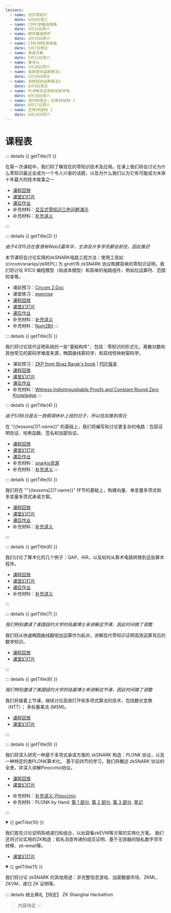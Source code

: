 ```yaml
---
lessons:
  - name: 初识零知识
    date: 4月8日周六
  - name: CIRCOM基础电路
    date: 4月22日周六
  - name: 数学基础构件
    date: 4月29日周六
  - name: CIRCOM实用电路
    date: 5月7日周日
  - name: 承诺方案
    date: 5月13日周六
  - name: 算术化
    date: 5月20日周六
  - name: 高效密码运算算法1
    date: 5月28日周日
  - name: 高效密码运算算法2
    date: 6月4日周日
  - name: PLONK及证明系统技术栈
    date: 6月10日周六
  - name: 递归和组合；应用ZK结构 1
    date: 6月17日周六
  - name: 应用ZK结构 2
    date: 6月24日周六
---
```


<script setup>
import { useData } from 'vitepress'
import { isProxy, toRaw } from 'vue';

const { frontmatter } = useData()
const lessons = toRaw(frontmatter.value).lessons

function getTitle(number) {
    return `第 ${number} 课【${ lessons[number - 1].date }】 ${ lessons[number - 1]?.name }`;
}

</script>

# 课程表  

::: details {{ getTitle(1) }}

在第一次课程中，我们将了解现在的零知识技术及应用。在课上我们将会讨论为什么零知识最近会成为一个令人兴奋的话题，以及为什么我们认为它有可能成为未来十年最大的技术故事之一

- [课程回放](https://www.youtube.com/watch?v=MgJskhhYY2o)
- [课堂幻灯片](pathname:///lecture/1-intro.pdf)
- [课后作业](./notes/exercise1)
- 补充材料：[交互式零知识三色问题演示](pathname://interactive/graph.html)
- 补充材料：[补充讲义](./notes/lecture1)

:::


::: details {{ getTitle(2) }}

_由于4月15日在香港有Web3嘉年华，主讲及许多学员都会前往，因此推迟_

本节课将会讨论实用的zkSNARK电路工程方法：使用工具如(circom/snarkjs/zkREPL) 为 groth16 zkSNARK 协议构建简单的零知识证明。我们将讨论 R1CS 编程模型（和成本模型）和简单的电路组件，例如位运算符、范围检查等。

- 课前预习：[Circom 2 Doc](https://docs.circom.io/)
- 课堂练习：[exercise](./notes/classexercise2)
- [课程回放](https://www.youtube.com/watch?v=CTJ1JkYLiyw)
- [课堂幻灯片](pathname:///lecture/2-circom1.pdf)
- [课后作业](./notes/exercise2)
- 补充材料：[补充讲义](./notes/lecture2)
- 补充材料：[Num2Bit](./notes/num2bit)
:::


::: details {{ getTitle(3) }}

我们将讨论现代证明系统的一些"基础构件"，包括：零知识的形式化，离散对数和其他常见的密码学难度来源，椭圆曲线密码学，和双线性映射密码学。

- 课前预习：[ZKP from Boaz Barak's book](https://intensecrypto.org/public/lec_14_zero_knowledge.html)
  | [PDF版本](https://files.boazbarak.org/crypto/lec_14_zero_knowledge.pdf)
- [课程回放](https://www.youtube.com/watch?v=Rfs4n4MrQso)
- [课堂幻灯片](pathname:///lecture/3-math.pdf)
- [课后作业](./notes/exercise3)
- 补充材料：[Witness Indistinguishable Proofs and Constant Round Zero Knowledge](https://theory.cs.princeton.edu/uploads/Main/crypto_wi.pdf)
:::


::: details {{ getTitle(4) }}

_由于5月6日是五一放假调休补上班的日子，所以往后推到周日_

在 "{{lessons[1]?.name}}" 的基础上，我们将编写和讨论更复杂的电路：包容证明验证、哈希函数、签名和加密验证。

- [课程回放](https://www.youtube.com/watch?v=smJz5RdY0Nc)
- [课堂幻灯片](pathname:///lecture/4-circom2.pdf)
- [课后作业](./notes/exercise4)
- 补充材料：[snarkjs资源](./notes/snarkjs)
- 补充材料：[补充讲义](./notes/lecture4)
:::


::: details {{ getTitle(5) }}

我们将在 ""{{lessons[2]?.name}}" 环节的基础上，构建向量、单变量多项式和多变量多项式承诺方案。

- [课程回放](https://www.youtube.com/watch?v=yR4SKrz7EOM)
- [课堂幻灯片](pathname:///lecture/5-commitment.pdf)
- [课后作业](./notes/exercise5)
- 补充材料：[补充讲义](./notes/lecture5)

:::


::: details {{ getTitle(6) }}

我们讨论了算术化的几个例子：QAP，AIR，以及如何从算术电路转换到这些算术程序。

- [课程回放](https://www.youtube.com/watch?v=nYMRQyQ8pHs)
- [课堂幻灯片](pathname:///lecture/6-arithmetization.pdf)
- [课后作业](./notes/exercise7)
- 补充材料：[补充讲义](./notes/lecture7)

:::


::: details {{ getTitle(7) }}

_我们特别邀请了美国纽约大学的陆晨博士来讲解这节课，因此时间做了调整_

我们将从快速椭圆曲线翻倍加运算作为起点，讲解现代零知识证明高效运算背后的数学知识。

- [课程回放](https://www.youtube.com/watch?v=4Z6Ety1ZTtg)
- [课堂幻灯片](pathname:///lecture/7-cryptographic-operations.pdf)

:::


::: details {{ getTitle(8) }}

_我们特别邀请了美国纽约大学的陆晨博士来讲解这节课，因此时间做了调整_

我们将接着上节课，继续讨论高效打开和多项式算法的技术，包括数论变换（NTT）； 多标量乘法 (MSM)。

- [课程回放](https://www.youtube.com/watch?v=9l2pu7gKhOQ)
- [课堂幻灯片](pathname:///lecture/7-cryptographic-operations.pdf)

:::


::: details {{ getTitle(9) }}

我们将深入研究一种基于多项式承诺方案的 zkSNARK 构造：PLONK 协议，以及一种特定的类PLONK算术化。
基于前四节的学习，我们将概述 zkSNARK 协议的全景，并深入讲解Pinocchio协议。

- [课程回放](https://www.youtube.com/watch?v=WsPpVyCmhDQ)
- [课堂幻灯片](pathname:///lecture/9-plonk.pdf)
<!-- - 补充材料：[补充讲义-Plonk](./notes/lecture8) -->
- 补充材料：[补充讲义-Pinocchio](./notes/lecture9)
- 补充材料：PLONK by Hand:
  [第 1 部分](https://research.metastate.dev/plonk-by-hand-part-1/),
  [第 2 部分](https://research.metastate.dev/plonk-by-hand-part-2-the-proof/),
  [第 3 部分](https://research.metastate.dev/plonk-by-hand-part-3-verification/),
  [笔记](https://hackmd.io/@chaosma/ByBIElFno)

:::


<details class="details custom-block" open="">
<summary>{{ getTitle(10) }}</summary>
<!-- ::: details {{ getTitle(10) }} -->

我们首先讨论证明系统递归和组合，以此窥看zkEVM等方案的实用化方案。
我们还将讨论实用的ZK构造：假名消息传递的成员证明、基于无效器的隐私数字货币转移、zk-email等。

<!-- - [课程回放](https://www.youtube.com/watch?v=) -->
- [课堂幻灯片](pathname:///lecture/10-recursion-applied-zk-1.pdf)

<!-- ::: -->
</details>


<details class="details custom-block" open="">
<summary>{{ getTitle(11) }}</summary>
<!-- ::: details {{ getTitle(11) }} -->

我们将讨论 zkSNARK 的其他用途：非完整信息游戏、加密数据市场、ZKML、ZKVM、递归 ZK 证明等。

<!-- ::: -->
</details>


::: details 结业典礼【待定】 ZK Shanghai Hackathon
> 内容待定
:::